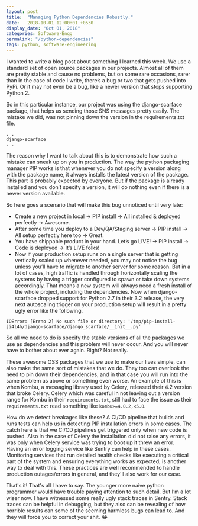```yaml
---
layout: post
title:  "Managing Python Dependencies Robustly."
date:   2018-10-01 12:00:01 +0530
display_date: "Oct 01, 2018"
categories: Software-Engg
permalink: "/python-dependencies"
tags: python, software-engineering
---
```


I wanted to write a blog post about something I learned this week. We use a standard set of open source packages in our projects. Almost all of them are pretty stable and cause no problems, but on some rare occasions, rarer than in the case of code I write, there’s a bug or two that gets pushed into PyPi. Or it may not even be a bug, like a newer version that stops supporting Python 2. 

So in this particular instance, our project was using the django-scarface package, that helps us sending those SNS messages pretty easily. The mistake we did, was not pinning down the version in the requirements.txt file. 

```
. . 
django-scarface
. .
``` 

The reason why I want to talk about this is to demonstrate how such a mistake can sneak up on you in production. The way the python packaging manager PIP works is that whenever you do not specify a version along with the package name, it always installs the latest version of the package. This part is probably expected by everyone. But if the package is already installed and you don’t specify a version, it will do nothing even if there is a newer version available.

So here goes a scenario that will make this bug unnoticed until very late:
- Create a new project in local -> PIP install -> All installed & deployed perfectly -> Awesome.
- After some time you deploy to a Dev/QA/Staging server -> PIP install -> All setup perfectly here too -> Great.
- You have shippable product in your hand. Let’s go LIVE! -> PIP install -> Code is deployed -> It’s LIVE folks!
- Now if your production setup runs on a single server that is getting vertically scaled up whenever needed, you may not notice the bug unless you’ll have to migrate to another server for some reason. But in a lot of cases, high traffic is handled through horizontally scaling the systems by having a trigger configured to spawn or take down systems accordingly. That means a new system will always need a fresh install of the whole project, including the dependencies. Now when django-scarface dropped support for Python 2.7 in their 3.2 release, the very next autoscaling trigger on your production setup will result in a pretty ugly error like the following.
```
IOError: [Errno 2] No such file or directory: '/tmp/pip-install-ji4l4h/django-scarface/django_scarface/__init__.py’
```

So all we need to do is specify the stable versions of all the packages we use as dependencies and this problem will never occur. And you will never have to bother about ever again. Right? Not really. 

These awesome OSS packages that we use to make our lives simple, can also make the same sort of mistakes that we do. They too can overlook the need to pin down their dependencies, and in that case you will run into the same problem as above or something even worse. An example of this is when Kombu, a messaging library used by Celery, released their 4.2 version that broke Celery. Celery which was careful in not leaving out a version range for Kombu in their `requirements.txt`, still had to face the issue as their `requirements.txt` read something like `kombu>=4.0.2,<5.0`. 


How do we detect breakages like these? A CI/CD pipeline that builds and runs tests can help us in detecting PIP installation errors in some cases. The catch here is that we CI/CD pipelines get triggered only when new code is pushed. Also in the case of Celery the installation did not raise any errors, it was only when Celery service was trying to boot up it threw an error. Having an error logging service like Sentry can help in these cases. Monitoring services that run detailed health checks like executing a critical part of the system and ensuring everything works as expected, is another way to deal with this. These practices are well recommended to handle production outages/errors in general, and they'll also work for our case.


That's it! That's all I have to say. The younger more naive python programmer would have trouble paying attention to such detail. But I’m a lot wiser now. I have witnessed some really ugly stack traces in Sentry. Stack traces can be helpful in debugging, but they also can be revealing of how horrible results can some of the seeming harmless bugs can lead to. And they will force you to correct your shit. 😂
